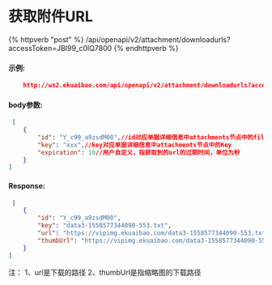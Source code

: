 # 获取附件URL

{% httpverb "post" %} /api/openapi/v2/attachment/downloadurls?accessToken=JBI99_c0lQ7800 {% endhttpverb %}


#### 示例:
```json
	http://wx2.ekuaibao.com/api/openapi/v2/attachment/downloadurls?accessToken=JBI99_c0lQ7800

```

#### body参数:
```json
 [
    {
        "id": "Y_c99_a9zsdM00",//id对应单据详细信息中attachments节点中的fileId(必填)
        "key": "xxx",//key对应单据详细信息中attachments节点中的Key
        "expiration": 10//用户自定义，指获取到的url的过期时间，单位为秒
    }
]
```

#### Response:
```json
 [
    {
        "id": "Y_c99_a9zsdM00",
        "key": "data3-1558577344090-553.txt",
        "url": "https://vipimg.ekuaibao.com/data3-1558577344090-553.txt?e=1558597157&token=hky7l9UOxMaLClIe5GV51aPS6KMpYBW2zLVpzfxi:z5JtshnOjvfAtJ_bL2eXcilsHT8=",
        "thumbUrl": "https://vipimg.ekuaibao.com/data3-1558577344090-553.txt?imageView2/1/w/120/h/120&e=1558597157&token=hky7l9UOxMaLClIe5GV51aPS6KMpYBW2zLVpzfxi:h8d0zHQgxwquq5jbU2Li4jqBTx0="
    }
]
```
注：
1、url是下载的路径
2、thumbUrl是指缩略图的下载路径






